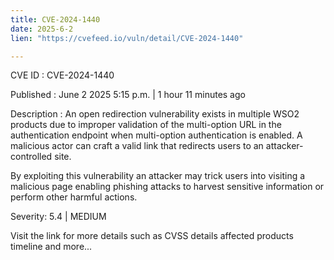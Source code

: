 ```yaml
---
title: CVE-2024-1440
date: 2025-6-2
lien: "https://cvefeed.io/vuln/detail/CVE-2024-1440"

---
```


CVE ID : CVE-2024-1440

Published :  June 2
2025
5:15 p.m. | 1 hour
11 minutes ago

Description : An open redirection vulnerability exists in multiple WSO2 products due to improper validation of the multi-option URL in the authentication endpoint when multi-option authentication is enabled. A malicious actor can craft a valid link that redirects users to an attacker-controlled site.

By exploiting this vulnerability
an attacker may trick users into visiting a malicious page
enabling phishing attacks to harvest sensitive information or perform other harmful actions.

Severity: 5.4 | MEDIUM

Visit the link for more details
such as CVSS details
affected products
timeline
and more...

